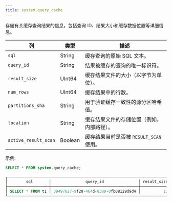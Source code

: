 ```yaml
---
title: system.query_cache
---
```


存储有关缓存查询结果的信息，包括查询 ID、结果大小和缓存数据位置等详细信息。

| 列                   | 类型    | 描述                                                              |
|----------------------|---------|-------------------------------------------------------------------|
| `sql`                | String  | 缓存查询的原始 SQL 文本。                                        |
| `query_id`           | String  | 结果被缓存的查询的唯一标识符。                                    |
| `result_size`        | UInt64  | 缓存结果文件的大小（以字节为单位）。                                |
| `num_rows`           | UInt64  | 缓存结果中的行数。                                                |
| `partitions_sha`     | String  | 用于验证缓存一致性的源分区哈希值。                                |
| `location`           | String  | 缓存结果文件的存储位置（例如，内部路径）。                          |
| `active_result_scan` | Boolean | 缓存结果当前是否被 `RESULT_SCAN` 使用。                            |

示例:

```sql
SELECT * FROM system.query_cache;

┌────────────────────────────────────────────────────────────────────────────────────────────────────────────────────────────────────────────────────────────────────────────────────────────────────────────────────────────────────────────────────────────────────────────────────────────────────┐
│        sql       │               query_id               │ result_size │ num_rows │                          partitions_sha                          │                                                         location                                                        │ active_result_scan │
├──────────────────┼──────────────────────────────────────┼─────────────┼──────────┼──────────────────────────────────────────────────────────────────┼─────────────────────────────────────────────────────────────────────────────────────────────────────────────────────────┼────────────────────┤
│ SELECT * FROM t1 │ 39497827-9f20-464d-8389-0fb08129d9d4 │          13 │        3 │ 0756b2601aec1bccd8cc4b31f15692a993609364eead4595555933f2ec5f4f0d │ _result_cache/60050f5b0dc42f13b9803380b8dd576e582c66fcac68db0cdd1af915db166843/7468ce283bf9487fbc039b76c93047c1.parquet │ false              │
└────────────────────────────────────────────────────────────────────────────────────────────────────────────────────────────────────────────────────────────────────────────────────────────────────────────────────────────────────────────────────────────────────────────────────────────────────┘
```
